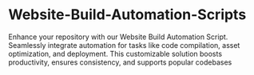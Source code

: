 # Website-Build-Automation-Scripts
Enhance your repository with our Website Build Automation Script. Seamlessly integrate automation for tasks like code compilation, asset optimization, and deployment. This customizable solution boosts productivity, ensures consistency, and supports popular codebases
